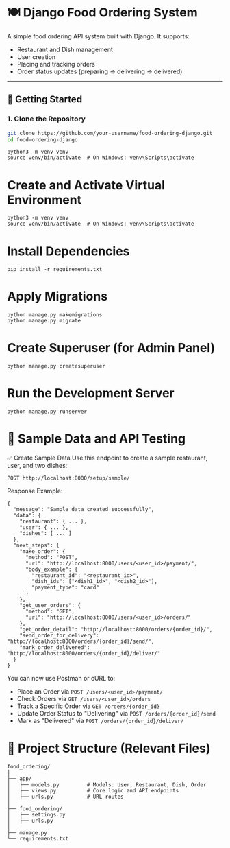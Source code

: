 # 🍽️ Django Food Ordering System

A simple food ordering API system built with Django. It supports:

- Restaurant and Dish management
- User creation
- Placing and tracking orders
- Order status updates (preparing → delivering → delivered)

---

## 🚀 Getting Started

### 1. Clone the Repository

```bash
git clone https://github.com/your-username/food-ordering-django.git
cd food-ordering-django
```

```
python3 -m venv venv
source venv/bin/activate  # On Windows: venv\Scripts\activate
```

# Create and Activate Virtual Environment
```
python3 -m venv venv
source venv/bin/activate  # On Windows: venv\Scripts\activate
```

# Install Dependencies
```
pip install -r requirements.txt
```

# Apply Migrations
```
python manage.py makemigrations
python manage.py migrate
```

# Create Superuser (for Admin Panel)
```
python manage.py createsuperuser
```

# Run the Development Server
```
python manage.py runserver
```

# 🧪 Sample Data and API Testing
✅ Create Sample Data
Use this endpoint to create a sample restaurant, user, and two dishes:
```
POST http://localhost:8000/setup/sample/
```
Response Example:
```
{
  "message": "Sample data created successfully",
  "data": {
    "restaurant": { ... },
    "user": { ... },
    "dishes": [ ... ]
  },
  "next_steps": {
    "make_order": {
      "method": "POST",
      "url": "http://localhost:8000/users/<user_id>/payment/",
      "body_example": {
        "restaurant_id": "<restaurant_id>",
        "dish_ids": ["<dish1_id>", "<dish2_id>"],
        "payment_type": "card"
      }
    },
    "get_user_orders": {
      "method": "GET",
      "url": "http://localhost:8000/users/<user_id>/orders/"
    },
    "get_order_detail": "http://localhost:8000/orders/{order_id}/",
    "send_order_for_delivery": "http://localhost:8000/orders/{order_id}/send/",
    "mark_order_delivered": "http://localhost:8000/orders/{order_id}/deliver/"
  }
}

```

You can now use Postman or cURL to:

- Place an Order via `POST /users/<user_id>/payment/`
- Check Orders via `GET /users/<user_id>/orders`
- Track a Specific Order via `GET /orders/{order_id}`
- Update Order Status to "Delivering" via `POST /orders/{order_id}/send`
- Mark as "Delivered" via `POST /orders/{order_id}/deliver/`



# 📁 Project Structure (Relevant Files)
```
food_ordering/
│
├── app/
│   ├── models.py         # Models: User, Restaurant, Dish, Order
│   ├── views.py          # Core logic and API endpoints
│   ├── urls.py           # URL routes
│
├── food_ordering/
│   ├── settings.py
│   ├── urls.py
│
├── manage.py
└── requirements.txt
```
